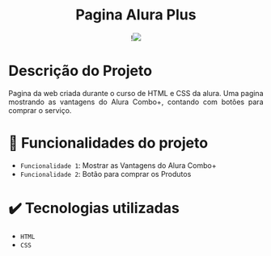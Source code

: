 <h1 align="center"> Pagina Alura Plus</h1>
<p align="center">
!<img src="http://img.shields.io/static/v1?label=STATUS&message=CONCLUIDO&color=GREEN&style=for-the-badge"/>
</p>

# Descrição do Projeto

<p align="justify">Pagina da web criada durante o curso de HTML e CSS da alura. Uma pagina mostrando as vantagens do Alura Combo+, contando com botões para comprar o serviço. </p>

# :hammer: Funcionalidades do projeto

- `Funcionalidade 1`: Mostrar as Vantagens do Alura Combo+
- `Funcionalidade 2`: Botão para comprar os Produtos

# :heavy_check_mark: Tecnologias utilizadas

- `HTML`
- `CSS`
